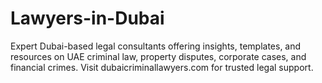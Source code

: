 # Lawyers-in-Dubai
Expert Dubai-based legal consultants offering insights, templates, and resources on UAE criminal law, property disputes, corporate cases, and financial crimes. Visit dubaicriminallawyers.com for trusted legal support.
